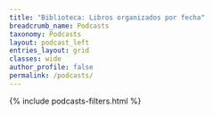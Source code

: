 ```yaml
---
title: "Biblioteca: Libros organizados por fecha"
breadcrumb_name: Podcasts
taxonomy: Podcasts
layout: podcast_left
entries_layout: grid
classes: wide
author_profile: false
permalink: /podcasts/  
---
```


{% include podcasts-filters.html %}




